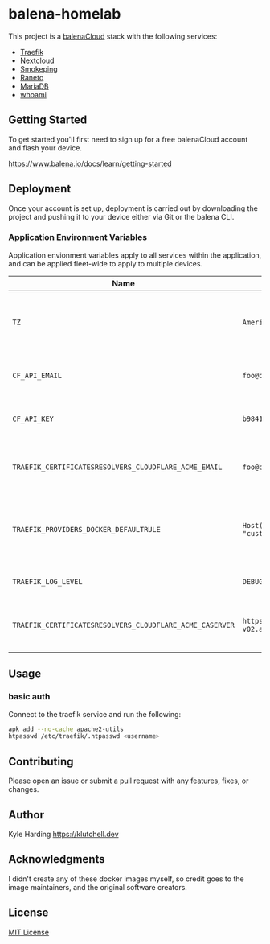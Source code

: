 # balena-homelab

This project is a [balenaCloud](https://www.balena.io/cloud) stack with the following services:

* [Traefik](https://hub.docker.com/_/traefik/)
* [Nextcloud](https://hub.docker.com/_/nextcloud/)
* [Smokeping](https://hub.docker.com/r/linuxserver/smokeping)
* [Raneto](https://hub.docker.com/r/linuxserver/raneto)
* [MariaDB](https://hub.docker.com/r/linuxserver/mariadb)
* [whoami](https://hub.docker.com/r/containous/whoami/)

## Getting Started

To get started you'll first need to sign up for a free balenaCloud account and flash your device.

<https://www.balena.io/docs/learn/getting-started>

## Deployment

Once your account is set up, deployment is carried out by downloading the project and pushing it to your device either via Git or the balena CLI.

### Application Environment Variables

Application envionment variables apply to all services within the application, and can be applied fleet-wide to apply to multiple devices.

|Name|Example|Purpose|
|---|---|---|
|`TZ`|`America/Toronto`|(optional) inform services of the [timezone](https://en.wikipedia.org/wiki/List_of_tz_database_time_zones) in your location|
|`CF_API_EMAIL`|`foo@bar.com`|(required) cloudflare account email|
|`CF_API_KEY`|`b9841238feb177a84330febba8a83208921177bffe733`|(required) cloudflare global API key|
|`TRAEFIK_CERTIFICATESRESOLVERS_CLOUDFLARE_ACME_EMAIL`|`foo@bar.com`|(required) email address for ACME registration|
|`TRAEFIK_PROVIDERS_DOCKER_DEFAULTRULE`|``Host(`{{index .Labels "customLabel"}}.mydomain.com`)``|(required) replace `mydomain.com` with your domain managed by cloudflare|
|`TRAEFIK_LOG_LEVEL`|`DEBUG`|(optional) log level for traefik|
|`TRAEFIK_CERTIFICATESRESOLVERS_CLOUDFLARE_ACME_CASERVER`|`https://acme-v02.api.letsencrypt.org/directory`|(optional) specify a different CA server to use|

## Usage

### basic auth

Connect to the traefik service and run the following:

```bash
apk add --no-cache apache2-utils
htpasswd /etc/traefik/.htpasswd <username>
```

## Contributing

Please open an issue or submit a pull request with any features, fixes, or changes.

## Author

Kyle Harding <https://klutchell.dev>

## Acknowledgments

I didn't create any of these docker images myself, so credit goes to the
image maintainers, and the original software creators.

## License

[MIT License](./LICENSE)
